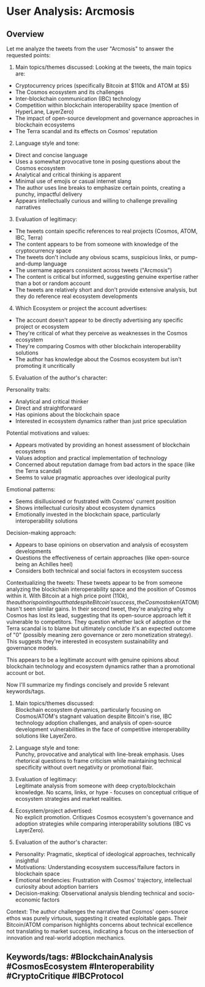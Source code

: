 # User Analysis: Arcmosis

## Overview

<think>
Let me analyze the tweets from the user "Arcmosis" to answer the requested points:

1. Main topics/themes discussed:
Looking at the tweets, the main topics are:
- Cryptocurrency prices (specifically Bitcoin at $110k and ATOM at $5)
- The Cosmos ecosystem and its challenges
- Inter-blockchain communication (IBC) technology
- Competition within blockchain interoperability space (mention of HyperLane, LayerZero)
- The impact of open-source development and governance approaches in blockchain ecosystems
- The Terra scandal and its effects on Cosmos' reputation

2. Language style and tone:
- Direct and concise language
- Uses a somewhat provocative tone in posing questions about the Cosmos ecosystem
- Analytical and critical thinking is apparent
- Minimal use of emojis or casual internet slang
- The author uses line breaks to emphasize certain points, creating a punchy, impactful delivery
- Appears intellectually curious and willing to challenge prevailing narratives

3. Evaluation of legitimacy:
- The tweets contain specific references to real projects (Cosmos, ATOM, IBC, Terra)
- The content appears to be from someone with knowledge of the cryptocurrency space
- The tweets don't include any obvious scams, suspicious links, or pump-and-dump language
- The username appears consistent across tweets ("Arcmosis")
- The content is critical but informed, suggesting genuine expertise rather than a bot or random account
- The tweets are relatively short and don't provide extensive analysis, but they do reference real ecosystem developments

4. Which Ecosystem or project the account advertises:
- The account doesn't appear to be directly advertising any specific project or ecosystem
- They're critical of what they perceive as weaknesses in the Cosmos ecosystem
- They're comparing Cosmos with other blockchain interoperability solutions
- The author has knowledge about the Cosmos ecosystem but isn't promoting it uncritically

5. Evaluation of the author's character:

Personality traits:
- Analytical and critical thinker
- Direct and straightforward
- Has opinions about the blockchain space
- Interested in ecosystem dynamics rather than just price speculation

Potential motivations and values:
- Appears motivated by providing an honest assessment of blockchain ecosystems
- Values adoption and practical implementation of technology
- Concerned about reputation damage from bad actors in the space (like the Terra scandal)
- Seems to value pragmatic approaches over ideological purity

Emotional patterns:
- Seems disillusioned or frustrated with Cosmos' current position
- Shows intellectual curiosity about ecosystem dynamics
- Emotionally invested in the blockchain space, particularly interoperability solutions

Decision-making approach:
- Appears to base opinions on observation and analysis of ecosystem developments
- Questions the effectiveness of certain approaches (like open-source being an Achilles heel)
- Considers both technical and social factors in ecosystem success

Contextualizing the tweets:
These tweets appear to be from someone analyzing the blockchain interoperability space and the position of Cosmos within it. With Bitcoin at a high price point ($110k), the author is pointing out that despite Bitcoin's success, the Cosmos token ($ATOM) hasn't seen similar gains. In their second tweet, they're analyzing why Cosmos has lost its lead, suggesting that its open-source approach left it vulnerable to competitors. They question whether lack of adoption or the Terra scandal is to blame but ultimately conclude it's an expected outcome of "0" (possibly meaning zero governance or zero monetization strategy). This suggests they're interested in ecosystem sustainability and governance models.

This appears to be a legitimate account with genuine opinions about blockchain technology and ecosystem dynamics rather than a promotional account or bot.

Now I'll summarize my findings concisely and provide 5 relevant keywords/tags.
</think>

1. Main topics/themes discussed:  
Blockchain ecosystem dynamics, particularly focusing on Cosmos/ATOM's stagnant valuation despite Bitcoin's rise, IBC technology adoption challenges, and analysis of open-source development vulnerabilities in the face of competitive interoperability solutions like LayerZero.

2. Language style and tone:  
Punchy, provocative and analytical with line-break emphasis. Uses rhetorical questions to frame criticism while maintaining technical specificity without overt negativity or promotional flair.

3. Evaluation of legitimacy:  
Legitimate analysis from someone with deep crypto/blockchain knowledge. No scams, links, or hype - focuses on conceptual critique of ecosystem strategies and market realities.

4. Ecosystem/project advertised:  
No explicit promotion. Critiques Cosmos ecosystem's governance and adoption strategies while comparing interoperability solutions (IBC vs LayerZero).

5. Evaluation of the author's character:  
- Personality: Pragmatic, skeptical of ideological approaches, technically insightful  
- Motivations: Understanding ecosystem success/failure factors in blockchain space  
- Emotional tendencies: Frustration with Cosmos' trajectory, intellectual curiosity about adoption barriers  
- Decision-making: Observational analysis blending technical and socio-economic factors  

Context: The author challenges the narrative that Cosmos' open-source ethos was purely virtuous, suggesting it created exploitable gaps. Their Bitcoin/ATOM comparison highlights concerns about technical excellence not translating to market success, indicating a focus on the intersection of innovation and real-world adoption mechanics.

Keywords/tags: #BlockchainAnalysis #CosmosEcosystem #Interoperability #CryptoCritique #IBCProtocol
---
